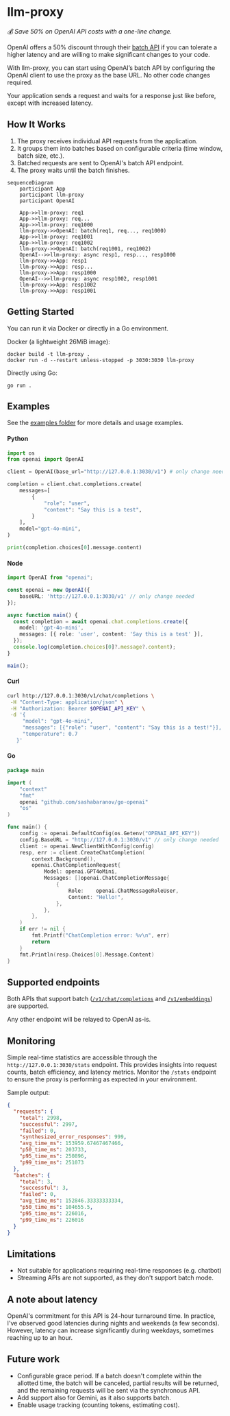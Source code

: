 # llm-proxy

*💰 Save 50% on OpenAI API costs with a one-line change.*

OpenAI offers a 50% discount through their [batch API](https://platform.openai.com/docs/guides/batch/overview)
if you can tolerate a higher latency and are willing
to make significant changes to your code.

With llm-proxy, you can start using OpenAI’s batch API by
configuring the OpenAI client to use the proxy as the base URL.
No other code changes required.

Your application sends a request and waits for a response just like before, except with increased latency.

## How It Works

1. The proxy receives individual API requests from the application.
2. It groups them into batches based on configurable criteria (time window, batch size, etc.).
3. Batched requests are sent to OpenAI's batch API endpoint.
4. The proxy waits until the batch finishes.

```mermaid
sequenceDiagram
    participant App
    participant llm-proxy
    participant OpenAI

    App->>llm-proxy: req1
    App->>llm-proxy: req...
    App->>llm-proxy: req1000
    llm-proxy->>OpenAI: batch(req1, req..., req1000)
    App->>llm-proxy: req1001
    App->>llm-proxy: req1002
    llm-proxy->>OpenAI: batch(req1001, req1002)
    OpenAI-->>llm-proxy: async resp1, resp..., resp1000
    llm-proxy->>App: resp1
    llm-proxy->>App: resp...
    llm-proxy->>App: resp1000
    OpenAI-->>llm-proxy: async resp1002, resp1001
    llm-proxy->>App: resp1002
    llm-proxy->>App: resp1001
```

## Getting Started

You can run it via Docker or directly in a Go environment.

Docker (a lightweight 26MiB image):
```
docker build -t llm-proxy .
docker run -d --restart unless-stopped -p 3030:3030 llm-proxy
```

Directly using Go:
```
go run .
```

## Examples
See the [examples folder](/tree/main/examples) for more details and usage examples.

#### Python
```python
import os
from openai import OpenAI

client = OpenAI(base_url="http://127.0.0.1:3030/v1") # only change needed

completion = client.chat.completions.create(
    messages=[
        {
            "role": "user",
            "content": "Say this is a test",
        }
    ],
    model="gpt-4o-mini",
)

print(completion.choices[0].message.content)
```

#### Node
```typescript
import OpenAI from "openai";

const openai = new OpenAI({
	baseURL: 'http://127.0.0.1:3030/v1' // only change needed
});

async function main() {
  const completion = await openai.chat.completions.create({
    model: 'gpt-4o-mini',
    messages: [{ role: 'user', content: 'Say this is a test' }],
  });
  console.log(completion.choices[0]?.message?.content);
}

main();
```

#### Curl
```sh
curl http://127.0.0.1:3030/v1/chat/completions \
 -H "Content-Type: application/json" \
 -H "Authorization: Bearer $OPENAI_API_KEY" \
 -d '{
     "model": "gpt-4o-mini",
     "messages": [{"role": "user", "content": "Say this is a test!"}],
     "temperature": 0.7
   }'
```

#### Go
```go
package main

import (
	"context"
	"fmt"
	openai "github.com/sashabaranov/go-openai"
	"os"
)

func main() {
	config := openai.DefaultConfig(os.Getenv("OPENAI_API_KEY"))
	config.BaseURL = "http://127.0.0.1:3030/v1" // only change needed
	client := openai.NewClientWithConfig(config)
	resp, err := client.CreateChatCompletion(
		context.Background(),
		openai.ChatCompletionRequest{
			Model: openai.GPT4oMini,
			Messages: []openai.ChatCompletionMessage{
				{
					Role:    openai.ChatMessageRoleUser,
					Content: "Hello!",
				},
			},
		},
	)
	if err != nil {
		fmt.Printf("ChatCompletion error: %v\n", err)
		return
	}
	fmt.Println(resp.Choices[0].Message.Content)
}
```

## Supported endpoints
Both APIs that support batch ([`/v1/chat/completions`](https://platform.openai.com/docs/api-reference/chat) and [`/v1/embeddings`](https://platform.openai.com/docs/api-reference/embeddings)) are supported.

Any other endpoint will be relayed to OpenAI as-is.

## Monitoring
Simple real-time statistics are accessible through the `http://127.0.0.1:3030/stats` endpoint. This provides insights into request counts, batch efficiency, and latency metrics.
Monitor the `/stats` endpoint to ensure the proxy is performing as expected in your environment.

Sample output:
```json
{
  "requests": {
    "total": 2998,
    "successful": 2997,
    "failed": 0,
    "synthesized_error_responses": 999,
    "avg_time_ms": 153959.67467467466,
    "p50_time_ms": 203733,
    "p95_time_ms": 250896,
    "p99_time_ms": 251073
  },
  "batches": {
    "total": 3,
    "successful": 3,
    "failed": 0,
    "avg_time_ms": 152846.33333333334,
    "p50_time_ms": 104655.5,
    "p95_time_ms": 226016,
    "p99_time_ms": 226016
  }
}
```

## Limitations
- Not suitable for applications requiring real-time responses (e.g. chatbot)
- Streaming APIs are not supported, as they don't support batch mode.

## A note about latency
OpenAI's commitment for this API is 24-hour turnaround time.
In practice, I've observed good latencies during nights and weekends (a few seconds).
However, latency can increase significantly during weekdays, sometimes reaching up to an hour.

## Future work
- Configurable grace period. If a batch doesn't complete within the allotted time, 
the batch will be canceled, partial results will be returned,
and the remaining requests will be sent via the synchronous API.
- Add support also for Gemini, as it also supports batch.
- Enable usage tracking (counting tokens, estimating cost).

